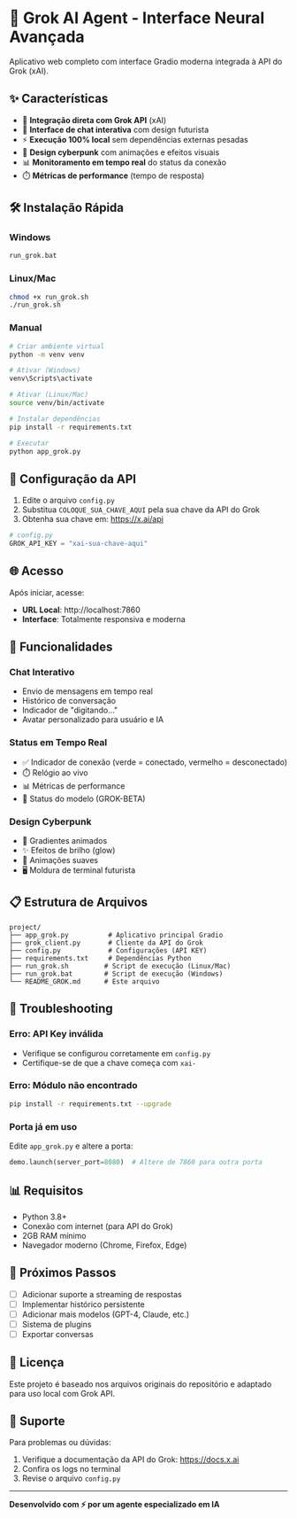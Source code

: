 # 🚀 Grok AI Agent - Interface Neural Avançada

Aplicativo web completo com interface Gradio moderna integrada à API do Grok (xAI).

## ✨ Características

- 🤖 **Integração direta com Grok API** (xAI)
- 💬 **Interface de chat interativa** com design futurista
- ⚡ **Execução 100% local** sem dependências externas pesadas
- 🎨 **Design cyberpunk** com animações e efeitos visuais
- 📊 **Monitoramento em tempo real** do status da conexão
- ⏱️ **Métricas de performance** (tempo de resposta)

## 🛠️ Instalação Rápida

### Windows
```bash
run_grok.bat
```

### Linux/Mac
```bash
chmod +x run_grok.sh
./run_grok.sh
```

### Manual
```bash
# Criar ambiente virtual
python -m venv venv

# Ativar (Windows)
venv\Scripts\activate

# Ativar (Linux/Mac)
source venv/bin/activate

# Instalar dependências
pip install -r requirements.txt

# Executar
python app_grok.py
```

## 🔑 Configuração da API

1. Edite o arquivo `config.py`
2. Substitua `COLOQUE_SUA_CHAVE_AQUI` pela sua chave da API do Grok
3. Obtenha sua chave em: https://x.ai/api

```python
# config.py
GROK_API_KEY = "xai-sua-chave-aqui"
```

## 🌐 Acesso

Após iniciar, acesse:
- **URL Local**: http://localhost:7860
- **Interface**: Totalmente responsiva e moderna

## 🎯 Funcionalidades

### Chat Interativo
- Envio de mensagens em tempo real
- Histórico de conversação
- Indicador de "digitando..."
- Avatar personalizado para usuário e IA

### Status em Tempo Real
- ✅ Indicador de conexão (verde = conectado, vermelho = desconectado)
- ⏱️ Relógio ao vivo
- 📊 Métricas de performance
- 🤖 Status do modelo (GROK-BETA)

### Design Cyberpunk
- 🎨 Gradientes animados
- ✨ Efeitos de brilho (glow)
- 💫 Animações suaves
- 🖥️ Moldura de terminal futurista

## 📋 Estrutura de Arquivos

```
project/
├── app_grok.py          # Aplicativo principal Gradio
├── grok_client.py       # Cliente da API do Grok
├── config.py            # Configurações (API KEY)
├── requirements.txt     # Dependências Python
├── run_grok.sh         # Script de execução (Linux/Mac)
├── run_grok.bat        # Script de execução (Windows)
└── README_GROK.md      # Este arquivo
```

## 🔧 Troubleshooting

### Erro: API Key inválida
- Verifique se configurou corretamente em `config.py`
- Certifique-se de que a chave começa com `xai-`

### Erro: Módulo não encontrado
```bash
pip install -r requirements.txt --upgrade
```

### Porta já em uso
Edite `app_grok.py` e altere a porta:
```python
demo.launch(server_port=8080)  # Altere de 7860 para outra porta
```

## 📊 Requisitos

- Python 3.8+
- Conexão com internet (para API do Grok)
- 2GB RAM mínimo
- Navegador moderno (Chrome, Firefox, Edge)

## 🚀 Próximos Passos

- [ ] Adicionar suporte a streaming de respostas
- [ ] Implementar histórico persistente
- [ ] Adicionar mais modelos (GPT-4, Claude, etc.)
- [ ] Sistema de plugins
- [ ] Exportar conversas

## 📝 Licença

Este projeto é baseado nos arquivos originais do repositório e adaptado para uso local com Grok API.

## 🤝 Suporte

Para problemas ou dúvidas:
1. Verifique a documentação da API do Grok: https://docs.x.ai
2. Confira os logs no terminal
3. Revise o arquivo `config.py`

---

**Desenvolvido com ⚡ por um agente especializado em IA**
